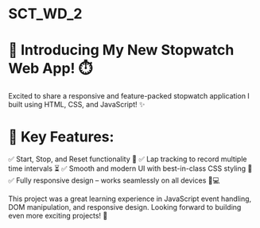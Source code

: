 # SCT_WD_2
# 🚀 Introducing My New Stopwatch Web App! ⏱️

Excited to share a responsive and feature-packed stopwatch application I built using HTML, CSS, and JavaScript! ✨

# 🔹 Key Features:
✅ Start, Stop, and Reset functionality 🎯
✅ Lap tracking to record multiple time intervals ⏳
✅ Smooth and modern UI with best-in-class CSS styling 🎨
✅ Fully responsive design – works seamlessly on all devices 📱💻

This project was a great learning experience in JavaScript event handling, DOM manipulation, and responsive design. Looking forward to building even more exciting projects! 🚀

